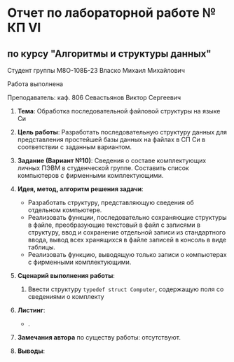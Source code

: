 # Отчет по лабораторной работе № КП VI
## по курсу "Алгоритмы и структуры данных"

Студент группы М8О-108Б-23 Власко Михаил Михайлович

Работа выполнена

Преподаватель: каф. 806 Севастьянов Виктор Сергеевич

1. **Тема**: Обработка последовательной файловой структуры на языке Си
2. **Цель работы**: Разработать последовательную структуру данных для представления простейшей базы данных на файлах в
СП Си в соответствии с заданным вариантом.
3. **Задание (Вариант №10)**: Сведения о составе комплектующих личных ПЭВМ в студенческой группе. Составить список
компьютеров с фирменными комплектующими.
4. **Идея, метод, алгоритм решения задачи**:
    - Разработать структуру, представляющую сведения об отдельном компьютере.
    - Реализовать функции, последовательно сохраняющие структуры в файле, преобразующие текстовый в файл с записями
в структуру, ввод и сохранение отдельной записи из стандартного ввода, вывод всех хранящихся в файле записей в консоль 
в виде таблицы.
    - Реализовать функцию, выводящую только записи о компьютерах с фирменными комплектующими.
5. **Сценарий выполнения работы**:
    1. Ввести структуру `typedef struct Computer`, содержащую поля со сведениями о комплекту

6. **Листинг**:
   - .
7. **Замечания автора** по существу работы: отсутствуют.
8. **Выводы**: 